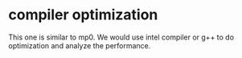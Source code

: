 # compiler optimization

This one is similar to mp0. We would use intel compiler or g++ to do optimization and analyze the performance.

